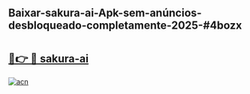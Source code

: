 ## Baixar-sakura-ai-Apk-sem-anúncios-desbloqueado-completamente-2025-#4bozx

# <h2><a href="https://ainizakaria.my?title=sakura-ai&ref=22M">🔗👉 🔴 sakura-ai</a></h2>

[![acn](https://github.com/user-attachments/assets/0f9c940e-d8b0-45ae-aac7-cd30a18b3e1c)](https://ainizakaria.my?title=sakura-ai&ref=22M)

